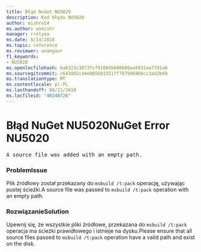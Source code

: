 ```yaml
---
title: Błąd NuGet NU5020
description: Kod błędu NU5020
author: mishra14
ms.author: anmishr
manager: rrelyea
ms.date: 8/14/2018
ms.topic: reference
ms.reviewer: anangaur
f1_keywords:
- NU5020
ms.openlocfilehash: 6a6323c3873fcf91065b600680aa5931ae7741a0
ms.sourcegitcommit: c643dd2c44e085601551ff7079d696bcc3ad2b49
ms.translationtype: MT
ms.contentlocale: pl-PL
ms.lasthandoff: 08/21/2018
ms.locfileid: "40248726"
---
```

# <a name="nuget-error-nu5020"></a><span data-ttu-id="43a8d-103">Błąd NuGet NU5020</span><span class="sxs-lookup"><span data-stu-id="43a8d-103">NuGet Error NU5020</span></span>
<pre>A source file was added with an empty path.</pre>

### <a name="issue"></a><span data-ttu-id="43a8d-104">Problem</span><span class="sxs-lookup"><span data-stu-id="43a8d-104">Issue</span></span>

<span data-ttu-id="43a8d-105">Plik źródłowy został przekazany do `msbuild /t:pack` operację, używając pustej ścieżki.</span><span class="sxs-lookup"><span data-stu-id="43a8d-105">A source file was passed to `msbuild /t:pack` operation with an empty path.</span></span>


### <a name="solution"></a><span data-ttu-id="43a8d-106">Rozwiązanie</span><span class="sxs-lookup"><span data-stu-id="43a8d-106">Solution</span></span>

<span data-ttu-id="43a8d-107">Upewnij się, że wszystkie pliki źródłowe, przekazana do `msbuild /t:pack` operacja ma ścieżki prawidłowego i istnieje na dysku.</span><span class="sxs-lookup"><span data-stu-id="43a8d-107">Please ensure that all source files passed to `msbuild /t:pack` operation have a vaild path and exist on the disk.</span></span>

